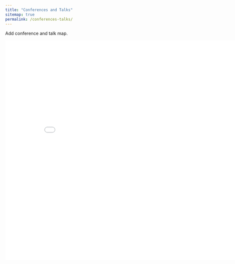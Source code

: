 ```yaml
---
title: "Conferences and Talks"
sitemap: true
permalink: /conferences-talks/
---
```


Add conference and talk map.

<div align="center">
    <iframe src="/talkmap/map.html" height="700" width="850" style="border:none;"></iframe>
</div>
